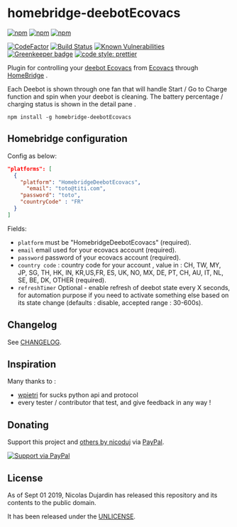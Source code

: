 # homebridge-deebotEcovacs

[![npm](https://img.shields.io/npm/v/homebridge-deebotEcovacs.svg)](https://www.npmjs.com/package/homebridge-deebotEcovacs)
[![npm](https://img.shields.io/npm/dw/homebridge-deebotEcovacs.svg)](https://www.npmjs.com/package/homebridge-deebotEcovacs)
[![npm](https://img.shields.io/npm/dt/homebridge-deebotEcovacs.svg)](https://www.npmjs.com/package/homebridge-deebotEcovacs)

[![CodeFactor](https://www.codefactor.io/repository/github/nicoduj/homebridge-deebotEcovacs/badge)](https://www.codefactor.io/repository/github/nicoduj/homebridge-deebotEcovacs)
[![Build Status](https://travis-ci.com/nicoduj/homebridge-deebotEcovacs.svg?branch=master)](https://travis-ci.com/nicoduj/homebridge-deebotEcovacs)
[![Known Vulnerabilities](https://snyk.io/test/github/nicoduj/homebridge-deebotEcovacs/badge.svg?targetFile=package.json)](https://snyk.io/test/github/nicoduj/homebridge-deebotEcovacs?targetFile=package.json)
[![Greenkeeper badge](https://badges.greenkeeper.io/nicoduj/homebridge-deebotEcovacs.svg)](https://greenkeeper.io/)
[![code style: prettier](https://img.shields.io/badge/code_style-prettier-ff69b4.svg?style=flat-square)](https://github.com/prettier/prettier)


Plugin for controlling your [deebot Ecovacs](https://www.ecovacs.com/global/deebot-robotic-vacuum-cleaner) from [Ecovacs](https://www.ecovacs.com/global/support/) through [HomeBridge](https://github.com/nfarina/homebridge) .

Each Deebot is shown through one fan that will handle Start / Go to Charge function and spin when your deebot is cleaning.
The battery percentage / charging status is shown in the detail pane .


`npm install -g homebridge-deebotEcovacs`

## Homebridge configuration

Config as below:

```json
"platforms": [
  {
    "platform": "HomebridgeDeebotEcovacs",
	  "email": "toto@titi.com",
    "password": "toto",
    "countryCode" : "FR"
  }
]
```

Fields:

- `platform` must be "HomebridgeDeebotEcovacs" (required).
- `email` email used for your ecovacs account (required).
- `password` password of your ecovacs account (required).
- `country code` : country code for your account , value in : CH, TW, MY, JP, SG, TH, HK, IN, KR,US,FR, ES, UK, NO, MX, DE, PT, CH, AU, IT, NL, SE, BE, DK, OTHER (required).
- `refreshTimer` Optional - enable refresh of deebot state every X seconds, for automation purpose if you need to activate something else based on its state change (defaults : disable, accepted range : 30-600s).

## Changelog

See [CHANGELOG][].

[changelog]: CHANGELOG.md

## Inspiration

Many thanks to :

- [wpietri] for sucks python api and protocol
- every tester / contributor that test, and give feedback in any way !

[wpietri]: https://github.com/wpietri/sucks
[chrisz]: https://github.com/chrisz/pyhusmow

## Donating

Support this project and [others by nicoduj][nicoduj-projects] via [PayPal][paypal-nicoduj].

[![Support via PayPal][paypal-button]][paypal-nicoduj]

[nicoduj-projects]: https://github.com/nicoduj/
[paypal-button]: https://img.shields.io/badge/Donate-PayPal-green.svg
[paypal-nicoduj]: https://www.paypal.me/nicoduj/2.50

## License

As of Sept 01 2019, Nicolas Dujardin has released this repository and its contents to the public domain.

It has been released under the [UNLICENSE][].

[unlicense]: LICENSE
